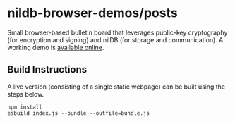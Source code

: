# nildb-browser-demos/posts
Small browser-based bulletin board that leverages public-key cryptography (for encryption and signing) and nilDB (for storage and communication). A working demo is [available online](https://nillion.pub/nildb-browser-demos/posts).

## Build Instructions

A live version (consisting of a single static webpage) can be built using the steps below.
```
npm install
esbuild index.js --bundle --outfile=bundle.js
```

